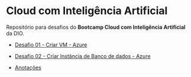 # Cloud com Inteligência Artificial

Repositório para desafios do **Bootcamp Cloud com Inteligência Artificial** da DIO.

- [Desafio 01 - Criar VM - Azure](https://github.com/anacarboneraa/dio-cloud-com-ia/blob/main/desafio01-VM-azure.md)
- [Desafio 02 - Criar Instância de Banco de dados - Azure](https://github.com/anacarboneraa/dio-cloud-com-ia/blob/main/desafio02-banco-de-dados.md)

- [Anotações](https://github.com/anacarboneraa/dio-cloud-com-ia/blob/main/resumos.md)

